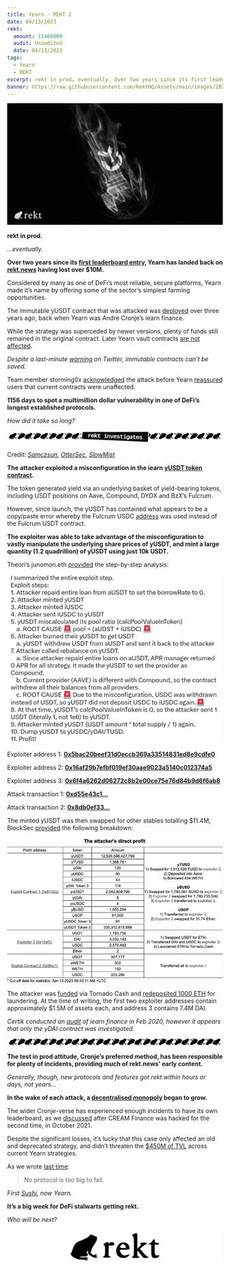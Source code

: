 ```yaml
---
title: Yearn - REKT 2
date: 04/13/2023
rekt:
  amount: 11400000
  audit: Unaudited
  date: 04/13/2023
tags:
  - Yearn
  - REKT
excerpt: rekt in prod… eventually. Over two years since its first leaderboard entry, Yearn has lost over $10M from an original iearn finance contract. As we wrote last time, no protocol is too big to fail. Who will be next?
banner: https://raw.githubusercontent.com/RektHQ/Assets/main/images/2023/01/yearn2-header.png
---
```


![](https://raw.githubusercontent.com/RektHQ/Assets/main/images/2023/01/yearn2-header.png)

**rekt in prod.**

_…eventually._

**Over two years since its [first leaderboard entry](https://rekt.news/yearn-rekt/), Yearn has landed back on [rekt.news](https://rekt.news/) having lost over $10M.**

Considered by many as one of DeFi’s most reliable, secure platforms, Yearn made it’s name by offering some of the sector’s simplest farming opportunities.

The immutable yUSDT contract that was attacked was [deployed](https://etherscan.io/tx/0x947dfc6f73cccba391f2eb3fce5bc3be87bea3727ba5a23425f9f44db7f74d7a) over three years ago, back when Yearn was Andre Cronje’s iearn finance.

While the strategy was superceded by newer versions, plenty of funds still remained in the original contract. Later Yearn vault contracts [are not affected](https://twitter.com/iearnfinance/status/1646436798086672385).

_Despite a last-minute [warning](https://twitter.com/urbittesweet/status/1646391151900114944) on Twitter, immutable contracts can’t be saved._

Team member storming0x [acknowledged](https://twitter.com/storming0x/status/1646408774477922305) the attack before Yearn [reassured](https://twitter.com/iearnfinance/status/1646436798086672385) users that current contracts were unaffected.

**1156 days to spot a multimillion dollar vulnerability in one of DeFi’s longest established protocols.**

_How did it take so long?_

![](https://raw.githubusercontent.com/RektHQ/Assets/main/images/2021/09/rekt-investigates-linebreak.png)

Credit: _[Samczsun](https://twitter.com/samczsun/status/1646404331967778820), [OtterSec](https://twitter.com/osec_io/status/1646411672175939585), [SlowMist](https://twitter.com/SlowMist_Team/status/1646455406808666113)_

**The attacker exploited a misconfiguration in the iearn [yUSDT token contract](https://etherscan.io/address/0x83f798e925bcd4017eb265844fddabb448f1707d).**

The token generated yield via an underlying basket of yield-bearing tokens, including USDT positions on Aave, Compound, DYDX and BzX’s Fulcrum.

However, since launch, the yUSDT has contained what appears to be a copy/paste error whereby the Fulcrum USDC [address](https://etherscan.io/address/0xF013406A0B1d544238083DF0B93ad0d2cBE0f65f) was used instead of the Fulcrum USDT contract.

**The exploiter was able to take advantage of the misconfiguration to vastly manipulate the underlying share prices of yUSDT, and mint a large quantity (1.2 quadrillion) of yUSDT using just 10k USDT.**

Theori’s junomon.eth [provided](https://twitter.com/junorouse/status/1646424901602123776) the step-by-step analysis:

![](https://raw.githubusercontent.com/RektHQ/Assets/main/images/2023/01/yearn2-steps.png)

Exploiter address 1: **[0x5bac20beef31d0eccb369a33514831ed8e9cdfe0](https://etherscan.io/address/0x5bac20beef31d0eccb369a33514831ed8e9cdfe0)**

Exploiter address 2: **[0x16af29b7efbf019ef30aae9023a5140c012374a5](https://etherscan.io/address/0x16af29b7efbf019ef30aae9023a5140c012374a5)**

Exploiter address 3: **[0x6f4a6262d06272c8b2e00ce75e76d84b9d6f6ab8](https://etherscan.io/address/0x6f4a6262d06272c8b2e00ce75e76d84b9d6f6ab8)**

Attack transaction 1: **[0xd55e43c1…](https://etherscan.io/tx/0xd55e43c1602b28d4fd4667ee445d570c8f298f5401cf04e62ec329759ecda95d)**

Attack transaction 2: **[0x8db0ef33…](https://etherscan.io/tx/0x8db0ef33024c47200d47d8e97b0fcfc4b51de1820dfb4e911f0e3fb0a4053138)**

The minted yUSDT was then swapped for other stables totalling $11.4M, BlockSec [provided](https://twitter.com/MetaSleuth/status/1646441750918217728) the following breakdown:

![](https://raw.githubusercontent.com/RektHQ/Assets/main/images/2023/01/yearn2-funds.png)

The attacker was [funded](https://etherscan.io/tx/0x8b3c6f46f0d52787d8ded61549237df4e22cda56aa785c09b6166491aa64d829) via Tornado Cash and [redeposited 1000 ETH](https://etherscan.io/address/0x16af29b7efbf019ef30aae9023a5140c012374a5?toaddress=0xd90e2f925da726b50c4ed8d0fb90ad053324f31b) for laundering. At the time of writing, the first two exploiter addresses contain approximately $1.5M of assets each, and address 3 contains 7.4M DAI.

_Certik conducted an [audit](https://github.com/yearn/yearn-audits/blob/master/Certik%20-%20itoken-finance-audit-report-1.1.0.pdf) of iearn finance in Feb 2020, however it appears that only the yDAI contract was investigated._

![](https://raw.githubusercontent.com/RektHQ/Assets/main/images/2021/03/rekt-linebreak.png)

**The test in prod attitude, Cronje’s preferred method, has been responsible for plenty of incidents, providing much of rekt.news’ early content.**

_Generally, though, new protocols and features got rekt within hours or days, not years…_

**In the wake of each attack, a [decentralised monopoly](https://rekt.news/decentralised-monopoly/) began to grow.**

The wider Cronje-verse has experienced enough incidents to have its own leaderboard, as we [discussed](https://rekt.news/cream-rekt-2/) after CREAM Finance was hacked for the second time, in October 2021.

Despite the significant losses, it’s lucky that this case only affected an old and deprecated strategy, and didn’t threaten the [$450M of TVL](https://defillama.com/protocol/yearn-finance) across current Yearn strategies.

As we wrote [last time](https://rekt.news/yearn-rekt/):

>No protocol is too big to fail.

_First [Sushi](https://rekt.news/sushi-yoink-rekt/), now Yearn._

**It’s a big week for DeFi stalwarts getting rekt.**

_Who will be next?_

![](https://raw.githubusercontent.com/RektHQ/Assets/main/images/2021/08/rekt-outline-conc.png)
